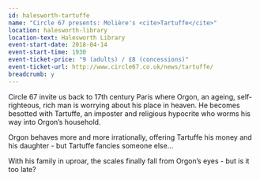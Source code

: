 ```yaml
---
id: halesworth-tartuffe
name: "Circle 67 presents: Molière's <cite>Tartuffe</cite>"
location: halesworth-library
location-text: Halesworth Library
event-start-date: 2018-04-14
event-start-time: 1930
event-ticket-price: "9 (adults) / £8 (concessions)"
event-ticket-url: http://www.circle67.co.uk/news/tartuffe/
breadcrumb: y
---
```


Circle 67 invite us back to 17th century Paris where Orgon, an ageing, self-righteous, rich man is worrying about his place in heaven. He becomes besotted with Tartuffe, an imposter and religious hypocrite who worms his way into Orgon’s household.

Orgon behaves more and more irrationally, offering Tartuffe his money and his daughter - but Tartuffe fancies someone else...

With his family in uproar, the scales finally fall from Orgon’s eyes - but is it too late?
